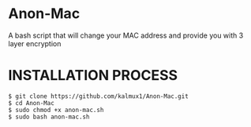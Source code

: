 # Anon-Mac


A bash script that will change your MAC address and provide you with 3 layer encryption 


# **INSTALLATION PROCESS**

    $ git clone https://github.com/kalmux1/Anon-Mac.git
    $ cd Anon-Mac
    $ sudo chmod +x anon-mac.sh
    $ sudo bash anon-mac.sh    
